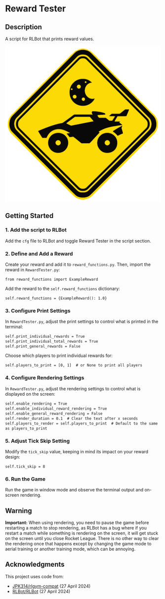# Reward Tester

## Description

A script for RLBot that prints reward values.

![Logo](https://github.com/Nutelladroid/RewardTester/blob/main/logo.png?raw=true)

## Getting Started

### 1. Add the script to RLBot

Add the `cfg` file to RLBot and toggle Reward Tester in the script section.

### 2. Define and Add a Reward

Create your reward and add it to `reward_functions.py`. Then, import the reward in `RewardTester.py`:

```
from reward_functions import ExampleReward
```

Add the reward to the `self.reward_functions` dictionary:

```
self.reward_functions = {ExampleReward(): 1.0}
```
### 3. Configure Print Settings

In `RewardTester.py`, adjust the print settings to control what is printed in the terminal:
```
self.print_individual_rewards = True
self.print_individual_total_rewards = True
self.print_general_rewards = False
```
Choose which players to print individual rewards for:
```
self.players_to_print = [0, 1]  # or None to print all players
```

### 4. Configure Rendering Settings

In `RewardTester.py`, adjust the rendering settings to control what is displayed on the screen:
```
self.enable_rendering = True
self.enable_individual_reward_rendering = True
self.enable_general_reward_rendering = False
self.render_duration = 0.1  # Clear the text after x seconds
self.players_to_render = self.players_to_print  # Default to the same as players_to_print
```

### 5. Adjust Tick Skip Setting

Modify the `tick_skip` value, keeping in mind its impact on your reward design:
```
self.tick_skip = 8
```
### 6. Run the Game

Run the game in window mode and observe the terminal output and on-screen rendering.

## Warning

**Important:** When using rendering, you need to pause the game before restarting a match to stop rendering, as RLBot has a bug where if you restart a match while something is rendering on the screen, it will get stuck on the screen until you close Rocket League. There is no other way to clear the rendering once that happens except by changing the game mode to aerial training or another training mode, which can be annoying.

## Acknowledgments

This project uses code from:

* [JPK314/rlgym-compat](https://github.com/JPK314/rlgym-compat) (27 April 2024)
* [RLBot/RLBot](https://github.com/RLBot/RLBot/tree/master) (27 April 2024)
``````````````````````
